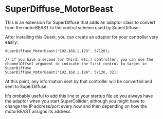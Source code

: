 # SuperDiffuse_MotorBeast

This is an extension for SuperDiffuse that adds an adaptor class to convert from the motorBEAST to the control scheme used by SuperDiffuse.

After installing this Quark, you can create an adaptor for your controller very easily:
```supercollider
SuperDiffuse_MotorBeast("192.168.1.123", 57120);

// if you have a second (or third, etc.) controller, you can use the channelOffset argument to indicate the first control to target in SuperDiffuse
SuperDiffuse_MotorBeast("192.168.1.124", 57120, 32);
```

At this point, any information sent by that controller will be converted and sent to SuperDiffuse.

It's probably useful to add this line to your startup file so you always have the adaptor when you start SuperCollider, although you might have to change the IP address/port every now and then depending on how the motorBEAST assigns its address.
